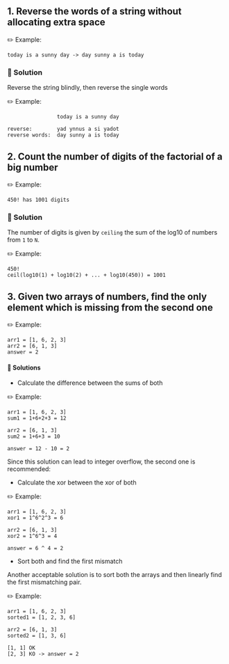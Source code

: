 ## 1. Reverse the words of a string without allocating extra space

✏️ Example:

```
today is a sunny day -> day sunny a is today
```

### 📝 Solution

Reverse the string blindly, then reverse the single words

✏️ Example:

```
                today is a sunny day

reverse:        yad ynnus a si yadot
reverse words:  day sunny a is today
```

## 2. Count the number of digits of the factorial of a big number

✏️ Example:

```
450! has 1001 digits
```

### 📝 Solution

The number of digits is given by `ceiling` the sum of the log10 of numbers from `1` to `N`.

✏️ Example:

```
450!
ceil(log10(1) + log10(2) + ... + log10(450)) = 1001
```

## 3. Given two arrays of numbers, find the only element which is missing from the second one

✏️ Example:

```
arr1 = [1, 6, 2, 3]
arr2 = [6, 1, 3]
answer = 2
```

#### 📝 Solutions

- Calculate the difference between the sums of both

✏️ Example:

```
arr1 = [1, 6, 2, 3]
sum1 = 1+6+2+3 = 12

arr2 = [6, 1, 3]
sum2 = 1+6+3 = 10

answer = 12 - 10 = 2
```

Since this solution can lead to integer overflow, the second one is recommended:

- Calculate the xor between the xor of both

✏️ Example:

```
arr1 = [1, 6, 2, 3]
xor1 = 1^6^2^3 = 6

arr2 = [6, 1, 3]
xor2 = 1^6^3 = 4

answer = 6 ^ 4 = 2
```

- Sort both and find the first mismatch

Another acceptable solution is to sort both the arrays and then linearly find the first mismatching pair.

✏️ Example:

```
arr1 = [1, 6, 2, 3]
sorted1 = [1, 2, 3, 6]

arr2 = [6, 1, 3]
sorted2 = [1, 3, 6]

[1, 1] OK
[2, 3] KO -> answer = 2
```
